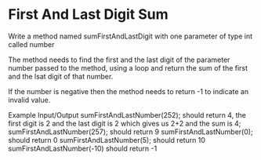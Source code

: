 # First And Last Digit Sum
Write a method named sumFirstAndLastDigit with one parameter of type int called number

The method needs to find the first and the last digit of the parameter number passed to the
method, using a loop and return the sum of the first and the lsat digit of that number.

If the number is negative then the method needs to return -1 to indicate an invalid value.

Example Input/Output
sumFirstAndLastNumber(252); should return 4, the first digit is 2 and the last digit is 2
which gives us 2+2 and the sum is 4;
sumFirstAndLastNumber(257); should return 9
sumFirstAndLastNumber(0); should return 0
sumFirstAndLastNumber(5); should return 10
sumFirstAndLastNumber(-10) should return -1
